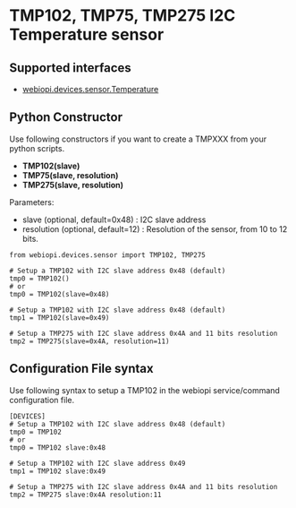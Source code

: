 # TMP102, TMP75, TMP275 I2C Temperature sensor #

## Supported interfaces ##
  * [webiopi.devices.sensor.Temperature](SENSOR#Temperature.md)

## Python Constructor ##
Use following constructors if you want to create a TMPXXX from your python scripts.
  * **TMP102(slave)**
  * **TMP75(slave, resolution)**
  * **TMP275(slave, resolution)**

Parameters:
  * slave (optional, default=0x48) : I2C slave address
  * resolution (optional, default=12) : Resolution of the sensor, from 10 to 12 bits.

```
from webiopi.devices.sensor import TMP102, TMP275

# Setup a TMP102 with I2C slave address 0x48 (default)
tmp0 = TMP102()
# or
tmp0 = TMP102(slave=0x48)

# Setup a TMP102 with I2C slave address 0x48 (default)
tmp1 = TMP102(slave=0x49)

# Setup a TMP275 with I2C slave address 0x4A and 11 bits resolution
tmp2 = TMP275(slave=0x4A, resolution=11)
```

## Configuration File syntax ##
Use following syntax to setup a TMP102 in the webiopi service/command configuration file.
```
[DEVICES]
# Setup a TMP102 with I2C slave address 0x48 (default)
tmp0 = TMP102
# or
tmp0 = TMP102 slave:0x48

# Setup a TMP102 with I2C slave address 0x49
tmp1 = TMP102 slave:0x49

# Setup a TMP275 with I2C slave address 0x4A and 11 bits resolution
tmp2 = TMP275 slave:0x4A resolution:11
```